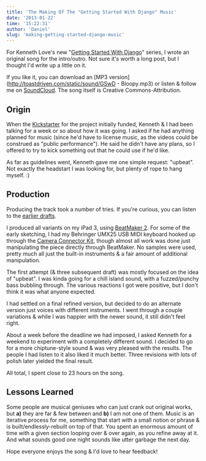 ```yaml
---
title: 'The Making Of The "Getting Started With Django" Music'
date: '2013-01-22'
time: '15:22:31'
author: 'Daniel'
slug: 'making-getting-started-django-music'
---
```


For Kenneth Love's new "[Getting Started With Django](http://gettingstartedwithdjango.com/)"
series, I wrote an original song for the intro/outro. Not sure it's worth a long
post, but I thought I'd write up a little on it.

If you like it, you can download an [MP3 version](http://toastdriven.com/static/sound/GSwD - Bloopy.mp3)
or listen & follow me on [SoundCloud](https://soundcloud.com/skiplist). The song
itself is Creative Commons-Attribution.

Origin
------

When the [Kickstarter](http://www.kickstarter.com/projects/657368266/getting-started-with-django)
for the project initially funded, Kenneth & I had been talking for a week or so
about how it was going. I asked if he had anything planned for music (since
he'd have to license music, as the videos could be construed as "public
performance"). He said he didn't have any plans, so I offered to try to kick
something out that he could use if he'd like.

As far as guidelines went, Kenneth gave me one simple request: "upbeat". Not
exactly the headstart I was looking for, but plenty of rope to hang myself. :)

Production
----------

Producing the track took a number of tries. If you're curious, you can listen
to the [earlier drafts](https://soundcloud.com/skiplist/sets/gswd).

I produced all variants on my iPad 3, using [BeatMaker 2](https://itunes.apple.com/us/app/beatmaker-2/id417020234?mt=8).
For some of the early sketching, I had my Behringer UMX25 USB MIDI keyboard
hooked up through the [Camera Connector Kit](http://store.apple.com/us/product/MC531ZM/A/apple-ipad-camera-connection-kit),
though almost all work was done just manipulating the piece directly through
BeatMaker. No samples were used, pretty much all just the built-in instruments
& a fair amount of additional manipulation.

The first attempt (& three subsequent draft) was mostly focused on the idea of
"upbeat". I was kinda going for a chill island sound, with a fuzzed/punchy
bass bubbling through. The various reactions I got were positive, but I don't
think it was what anyone expected.

I had settled on a final refined version, but decided to do an alternate version
just voices with different instruments. I went through a couple variations &
while I was happier with the newer sound, it still didn't feel right.

About a week before the deadline we had imposed, I asked Kenneth for a weekend
to experiment with a completely different sound. I decided to go for a more
chiptune-style sound & was very pleased with the results. The people I had
listen to it also liked it much better. Three revisions with lots of polish
later yielded the final result.

All total, I spent close to 23 hours on the song.

Lessons Learned
---------------

Some people are musical geniuses who can just crank out original works, but
**a)** they are far & few between and **b)** I am not one of them. Music is
an iterative process for me, something that start with a small notion or phrase
& is built/endlessly-rebuilt on top of that. You spent an enormous amount of
time with a given section looping over & over again, as you refine away at it.
And what sounds good one night sounds like utter garbage the next day.

Hope everyone enjoys the song & I'd love to hear feedback!
